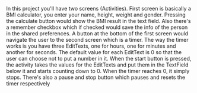 In this project you'll have two screens (Activities).
First screen is basically a BMI calculator, you enter your name, height, weight and gender. Pressing the calculate button would show the BMI result in the text field. Also there's a remember checkbox which if checked would save the info of the person in the shared preferences.
A button at the bottom of the first screen would navigate the user to the second screen which is a timer. 
The way the timer works is you have three EditTexts, one for hours, one for minutes and another for seconds. The default value for each EditText is 0 so that the user can choose not to put a number in it.
When the start button is pressed, the activity takes the values for the EditTexts and put them in the TextField below it and starts counting down to 0. When the timer reaches 0, it simply stops.
There's also a pause and stop button which pauses and resets the timer respectively
